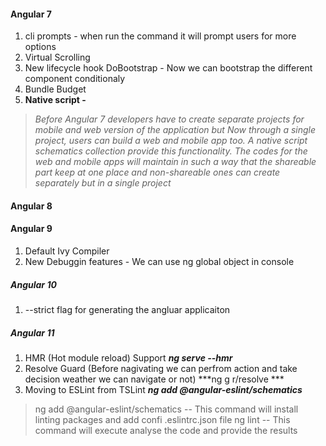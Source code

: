 #### Angular 7
1. cli prompts - when run the command it will prompt users for more options
2. Virtual Scrolling
3. New lifecycle hook DoBootstrap  - Now we can bootstrap the different component conditionaly
4. Bundle Budget
5. **Native script -**
>*Before Angular 7 developers have to create separate projects for mobile and web version of the application but Now through a single project, users can build a web and mobile app too. A native script schematics collection provide this functionality. The codes for the web and mobile apps will maintain in such a way that the shareable part keep at one place and non-shareable ones can create separately but in a single project*


#### Angular 8


#### Angular 9
1. Default Ivy Compiler
2. New Debuggin features - We can use ng global object in console

##### Angular 10
1. --strict flag for generating the angluar applicaiton

##### Angular 11
1. HMR (Hot module reload) Support ***ng serve --hmr***
3. Resolve Guard (Before nagivating we can perfrom action and take decision weather we can navigate or not)
   ***ng g r/resolve <resolve guard name> ***
3. Moving to ESLint from TSLint ***ng add @angular-eslint/schematics***
> ng add @angular-eslint/schematics -- This command will install linting packages and add confi .eslintrc.json file
> ng lint -- This command will execute analyse the code and provide the results
